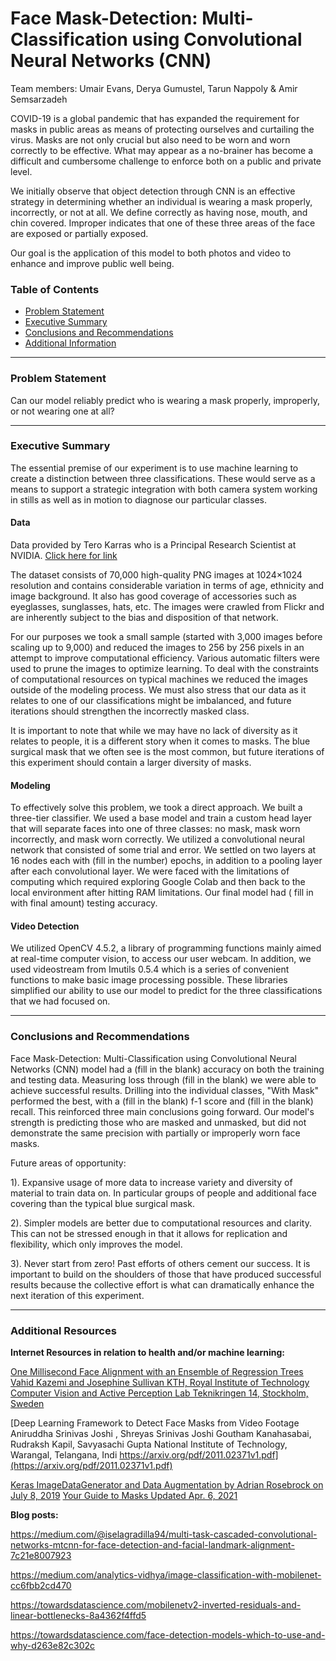# Face Mask-Detection: Multi-Classification using Convolutional Neural Networks (CNN)

Team members: Umair Evans, Derya Gumustel, Tarun Nappoly & Amir Semsarzadeh

COVID-19 is a global pandemic that has expanded the requirement for masks in public areas as means of protecting ourselves and curtailing the virus. Masks are not only crucial but also need to be worn and worn correctly to be effective. What may appear as a no-brainer has become a difficult and cumbersome challenge to enforce both on a public and private level.

We initially observe that object detection through CNN is an effective strategy in determining
whether an individual is wearing a mask properly, incorrectly, or not at all. We define correctly as having nose, mouth, and chin covered. Improper indicates that one of these three areas of the face are exposed or partially exposed.

Our goal is the application of this model to both photos and video to enhance and improve public well being.



### Table of Contents

* [Problem Statement](#user-content-problem-statement)
* [Executive Summary](#user-content-executive-summary)
* [Conclusions and Recommendations](#user-content-conclusions-and-recommendations)
* [Additional Information](#user-content-additional-information)

---

### Problem Statement

Can our model reliably predict who is wearing a mask properly, improperly, or not wearing one at all?

---

### Executive Summary
The essential premise of our experiment is to use machine learning to create a distinction between three classifications. These would serve as a means to support a strategic integration with both camera system working in stills as well as in motion to diagnose our particular classes.

#### Data

Data provided by Tero Karras who is a Principal Research Scientist at NVIDIA.
[Click here for link](https://github.com/NVlabs/ffhq-dataset)


The dataset consists of 70,000 high-quality PNG images at 1024×1024 resolution and contains considerable variation in terms of age, ethnicity and image background. It also has good coverage of accessories such as eyeglasses, sunglasses, hats, etc. The images were crawled from Flickr and are inherently subject to the bias and disposition of that network.

For our purposes we took a small sample (started with 3,000 images before scaling up to 9,000) and reduced the images to 256 by 256 pixels in an attempt to improve computational efficiency. Various automatic filters were used to prune the images to optimize learning. To deal with the constraints of computational resources on typical machines we reduced the images outside of the modeling process. We must also stress that our data as it relates to one of our classifications might be imbalanced, and future iterations should strengthen the incorrectly masked class.

It is important to note that while we may have no lack of diversity as it relates to people, it is a different story when it comes to masks. The blue surgical mask that we often see is the most common, but future iterations of this experiment should contain a larger diversity of masks.


#### Modeling

To effectively solve this problem, we took a direct approach. We built a three-tier classifier. We used a base model and train a custom head layer that will separate faces into one of three classes: no mask, mask worn incorrectly, and mask worn correctly. We utilized a convolutional neural network that consisted of some trial and error. We settled on two layers at 16 nodes each with (fill in the number) epochs, in addition to a pooling layer after each convolutional layer. We were faced with the limitations of computing which required exploring Google Colab and then back to the local environment after hitting RAM limitations. Our final model had ( fill in with final amount) testing accuracy.


#### Video Detection

We utilized OpenCV 4.5.2, a library of programming functions mainly aimed at real-time computer vision, to access our user webcam. In addition, we used videostream from Imutils 0.5.4 which is a series of convenient functions to make basic image processing possible. These libraries simplified our ability to use our model to predict for the three classifications that we had focused on.

---

### Conclusions and Recommendations

Face Mask-Detection: Multi-Classification using Convolutional Neural Networks (CNN) model had a (fill in the blank) accuracy on both the training and testing data. Measuring loss through (fill in the blank) we were able to achieve successful results. Drilling into the individual classes, "With Mask" performed the best, with a (fill in the blank) f-1 score and (fill in the blank) recall. This reinforced three main conclusions going forward. Our model's strength is predicting those who are masked and unmasked, but did not demonstrate the same precision with partially or improperly worn face masks.

Future areas of opportunity:

1). Expansive usage of more data to increase variety and diversity of material to train data on. In particular groups of people and additional face covering than the typical blue surgical mask.

2). Simpler models are better due to computational resources and clarity. This can not be stressed enough in that it allows for replication and flexibility, which only improves the model.

3). Never start from zero! Past efforts of others cement our success. It is important to build on the shoulders of those that have produced successful results because the collective effort is what can dramatically enhance the next iteration of this experiment.

---

### Additional Resources

**Internet Resources in relation to health and/or machine learning:**

[One Millisecond Face Alignment with an Ensemble of Regression Trees
Vahid Kazemi and Josephine Sullivan KTH, Royal Institute of Technology
Computer Vision and Active Perception Lab Teknikringen 14, Stockholm, Sweden](https://www.cv-foundation.org/openaccess/content_cvpr_2014/papers/Kazemi_One_Millisecond_Face_2014_CVPR_paper.pdf)

[Deep Learning Framework to Detect Face Masks
from Video Footage  Aniruddha Srinivas Joshi , Shreyas Srinivas Joshi Goutham Kanahasabai, Rudraksh Kapil, Savyasachi Gupta National Institute of Technology, Warangal, Telangana, Indi
https://arxiv.org/pdf/2011.02371v1.pdf](https://arxiv.org/pdf/2011.02371v1.pdf)

[Keras ImageDataGenerator and Data Augmentation by Adrian Rosebrock on July 8, 2019](https://www.pyimagesearch.com/2019/07/08/keras-imagedatagenerator-and-data-augmentation/)
[Your Guide to Masks Updated Apr. 6, 2021](https://www.cdc.gov/coronavirus/2019-ncov/prevent-getting-sick/about-face-coverings.html)

**Blog posts:**

https://medium.com/@iselagradilla94/multi-task-cascaded-convolutional-networks-mtcnn-for-face-detection-and-facial-landmark-alignment-7c21e8007923

https://medium.com/analytics-vidhya/image-classification-with-mobilenet-cc6fbb2cd470

https://towardsdatascience.com/mobilenetv2-inverted-residuals-and-linear-bottlenecks-8a4362f4ffd5

https://towardsdatascience.com/face-detection-models-which-to-use-and-why-d263e82c302c
